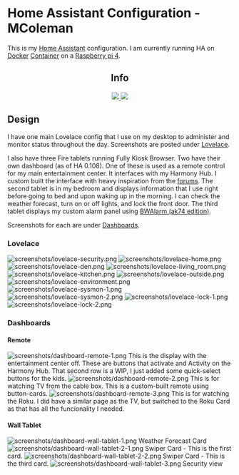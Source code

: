# Home Assistant Configuration - MColeman
This is my [Home Assistant](https://home-assistant.io/) configuration. I am currently running HA on [Docker](https://www.docker.com) [Container](https://hub.docker.com/r/homeassistant/home-assistant) on a [Raspberry pi 4](https://raspberrypi.org/products/raspberry-pi-4-model-b).

<div align="center">
<h2> Info </h2>
  <h4>
    <a href="https://github.com/colemamd/homeassistant/commits/master"><img src="https://img.shields.io/github/last-commit/colemamd/homeassistant"> <a href="https://github.com/colemamd/homeassistant/issues"><img src="https://img.shields.io/github/issues-raw/colemamd/homeassistant"></a>
  </h4>
</div>

## Design 
I have one main Lovelace config that I use on my desktop to administer and monitor status throughout the day. Screenshots are posted under [Lovelace](https://github.com/colemamd/homeassistant#lovelace).

I also have three Fire tablets running Fully Kiosk Browser. Two have their own dashboard (as of HA 0.108). One of these is used as a remote control for my main entertainment center. It interfaces with my Harmony Hub. I custom built the interface with heavy inspiration from the [forums](https://community.home-assistant.io/t/apops-home-assistant-setup-and-other-resources/119938). The second tablet is in my bedroom and displays information that I use right before going to bed and upon waking up in the morning. I can check the weather forecast, turn on or off lights, and lock the front door. The third tablet displays my custom alarm panel using [BWAlarm (ak74 edition)](https://github.com/akasma74/Hass-Custom-Alarm). 

Screenshots for each are under [Dashboards](https://github.com/colemamd/homeassistant#dashboards).

### Lovelace
![screenshots/lovelace-security.png](https://github.com/colemamd/homeassistant/blob/master/screenshots/lovelace-security.png)
![screenshots/lovelace-home.png](https://github.com/colemamd/homeassistant/blob/master/screenshots/lovelace-home.png)
![screenshots/lovelace-den.png](https://github.com/colemamd/homeassistant/blob/master/screenshots/lovelace-den.png)
![screenshots/lovelace-living_room.png](https://github.com/colemamd/homeassistant/blob/master/screenshots/lovelace-living_room.png)
![screenshots/lovelace-kitchen.png](https://github.com/colemamd/homeassistant/blob/master/screenshots/lovelace-kitchen.png)
![screenshots/lovelace-outside.png](https://github.com/colemamd/homeassistant/blob/master/screenshots/lovelace-outside.png)
![screenshots/lovelace-environment.png](https://github.com/colemamd/homeassistant/blob/master/screenshots/lovelace-environment.png)
![screenshots/lovelace-sysmon-1.png](https://github.com/colemamd/homeassistant/blob/master/screenshots/lovelace-sysmon-1.png)
![screenshots/lovelace-sysmon-2.png](https://github.com/colemamd/homeassistant/blob/master/screenshots/lovelace-sysmon-2.png)
![screenshots/lovelace-lock-1.png](https://github.com/colemamd/homeassistant/blob/master/screenshots/lovelace-lock-1.png)
![screenshots/lovelace-lock-2.png](https://github.com/colemamd/homeassistant/blob/master/screenshots/lovelace-lock-2.png)

### Dashboards

#### Remote
![screenshots/dashboard-remote-1.png](https://github.com/colemamd/homeassistant/blob/master/screenshots/dashboard-remote-1.png)
This is the display with the entertainment center off. These are buttons that activate and Activity on the Harmony Hub. That second row is a WIP, I just added some quick-select buttons for the kids. 
![screenshots/dashboard-remote-2.png](https://github.com/colemamd/homeassistant/blob/master/screenshots/dashboard-remote-2.png)
This is for watching TV from the cable box. This is a custom-built remote using button-cards.
![screenshots/dashboard-remote-3.png](https://github.com/colemamd/homeassistant/blob/master/screenshots/dashboard-remote-3.png)
This is for watching the Roku. I did have a similar page as the TV, but switched to the Roku Card as that has all the funcionality I needed.

#### Wall Tablet
![screenshots/dashboard-wall-tablet-1.png](https://github.com/colemamd/homeassistant/blob/master/screenshots/dashboard-wall-tablet-1.png)
Weather Forecast Card
![screenshots/dashboard-wall-tablet-2-1.png](https://github.com/colemamd/homeassistant/blob/master/screenshots/dashboard-wall-tablet-2-1.png)
Swiper Card - This is the first card.
![screenshots/dashboard-wall-tablet-2-2.png](https://github.com/colemamd/homeassistant/blob/master/screenshots/dashboard-wall-tablet-2-2.png)
Swiper Card - This is the third card. 
![screenshots/dashboard-wall-tablet-3.png](https://github.com/colemamd/homeassistant/blob/master/screenshots/dashboard-wall-tablet-3.png)
Security view